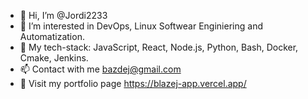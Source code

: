 - 👋 Hi, I’m @Jordi2233
- 👀 I’m interested in DevOps, Linux Softwear Enginiering and Automatization.
- 🌱 My tech-stack: JavaScript, React, Node.js, Python, Bash, Docker, Cmake, Jenkins.
- 📫 Contact with me bazdej@gmail.com
- 👀 Visit my portfolio page https://blazej-app.vercel.app/

<!---
Jordi2233/Jordi2233 is a ✨ special ✨ repository because its `README.md` (this file) appears on your GitHub profile.
You can click the Preview link to take a look at your changes.
--->
